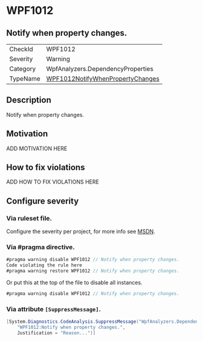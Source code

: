 # WPF1012
## Notify when property changes.

<!-- start generated table -->
<table>
<tr>
  <td>CheckId</td>
  <td>WPF1012</td>
</tr>
<tr>
  <td>Severity</td>
  <td>Warning</td>
</tr>
<tr>
  <td>Category</td>
  <td>WpfAnalyzers.DependencyProperties</td>
</tr>
<tr>
  <td>TypeName</td>
  <td><a href="https://github.com/DotNetAnalyzers/WpfAnalyzers/blob/master/WpfAnalyzers.Analyzers/PropertyChanged/WPF1012NotifyWhenPropertyChanges.cs">WPF1012NotifyWhenPropertyChanges</a></td>
</tr>
</table>
<!-- end generated table -->

## Description

Notify when property changes.

## Motivation

ADD MOTIVATION HERE

## How to fix violations

ADD HOW TO FIX VIOLATIONS HERE

<!-- start generated config severity -->
## Configure severity

### Via ruleset file.

Configure the severity per project, for more info see [MSDN](https://msdn.microsoft.com/en-us/library/dd264949.aspx).

### Via #pragma directive.
```C#
#pragma warning disable WPF1012 // Notify when property changes.
Code violating the rule here
#pragma warning restore WPF1012 // Notify when property changes.
```

Or put this at the top of the file to disable all instances.
```C#
#pragma warning disable WPF1012 // Notify when property changes.
```

### Via attribute `[SuppressMessage]`.

```C#
[System.Diagnostics.CodeAnalysis.SuppressMessage("WpfAnalyzers.DependencyProperties", 
    "WPF1012:Notify when property changes.", 
    Justification = "Reason...")]
```
<!-- end generated config severity -->